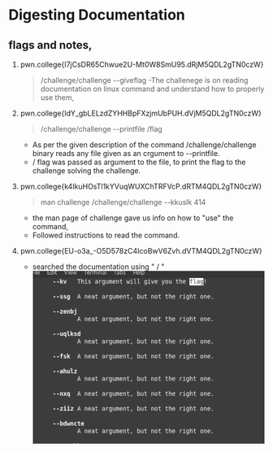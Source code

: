 # Digesting Documentation
## flags and notes, 

1) pwn.college{I7jCsDR65Chwue2U-Mt0W8SmU95.dRjM5QDL2gTN0czW}
	>/challenge/challenge --giveflag
	-The challenege is on reading documentation on linux command and understand how to properly use them, 

2) pwn.college{IdY_gbLELzdZYHHBpFXzjmUbPUH.dVjM5QDL2gTN0czW}
	>/challenge/challenge --printfile /flag
	- As per the given description of the command /challenge/challenge binary reads any file given as an crgument to --printfile.
	- / flag was passed as argument to the file, to print the flag to the challenge solving the challenge. 

3) pwn.college{k4IkuHOsTl1kYVuqWUXChTRFVcP.dRTM4QDL2gTN0czW}
	>man challenge
	>/challenge/challenge --kkuslk 414
	- the man page of challenge gave us info on how to "use" the command, 
	- Followed instructions to read the command. 
4) pwn.college{EU-o3a_-O5D578zC4IcoBwV6Zvh.dVTM4QDL2gTN0czW}
	- searched the documentation using " / "
	![screenshot of the ardument searching the documentation](images/man_linuxlumanarium.png)
